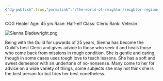 ```yaml
---
{"dg-publish":true,"permalink":"/the-world-of-reighlor/reighlor-regions/kingdom-of-leloria/joleria/guilds-of-joleria/conquest-of-glory-cog/cog-staff/sienna-bladewright/"}
---
```


COG Healer 
Age: 45 yrs 
Race: Half-elf 
Class: Cleric 
Rank: Veteran 

![Sienna Bladewright.png](/img/user/Z%20NPC%20Pics/Conquest%20Of%20Glory%20PICS/Sienna%20Bladewright.png)

Being with the Guild for upwards of 25 years, Sienna has become the Guild's best Cleric and gives advice to those who seek it and heals those who come back from missions in rough condition. She is gentle and caring, though in some cases uses tough love to teach lessons. She has a soft and sweet demeanor with an undertone of no-nonsense. Many come to her for advice on a wide variety of things, some subjects she may not think she is the best person for but tries her best nonetheless.